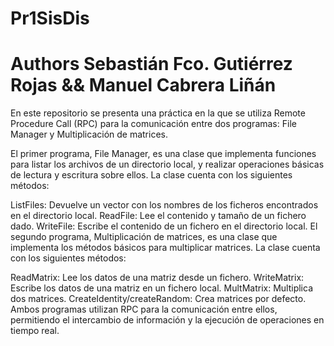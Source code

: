 # Pr1SisDis
# Authors Sebastián Fco. Gutiérrez Rojas && Manuel Cabrera Liñán

En este repositorio se presenta una práctica en la que se utiliza Remote Procedure Call (RPC) para la comunicación entre dos programas: File Manager y Multiplicación de matrices.

El primer programa, File Manager, es una clase que implementa funciones para listar los archivos de un directorio local, y realizar operaciones básicas de lectura y escritura sobre ellos. La clase cuenta con los siguientes métodos:

ListFiles: Devuelve un vector con los nombres de los ficheros encontrados en el directorio local.
ReadFile: Lee el contenido y tamaño de un fichero dado.
WriteFile: Escribe el contenido de un fichero en el directorio local.
El segundo programa, Multiplicación de matrices, es una clase que implementa los métodos básicos para multiplicar matrices. La clase cuenta con los siguientes métodos:

ReadMatrix: Lee los datos de una matriz desde un fichero.
WriteMatrix: Escribe los datos de una matriz en un fichero local.
MultMatrix: Multiplica dos matrices.
CreateIdentity/createRandom: Crea matrices por defecto.
Ambos programas utilizan RPC para la comunicación entre ellos, permitiendo el intercambio de información y la ejecución de operaciones en tiempo real.
